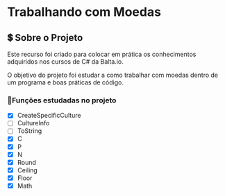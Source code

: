 # Trabalhando com Moedas

## 💲 Sobre o Projeto

Este recurso foi criado para colocar em prática os conhecimentos adquiridos nos cursos de C# da Balta.io.

O objetivo do projeto foi estudar a como trabalhar com moedas dentro de um programa e boas práticas de código.

### 📱Funções estudadas no projeto

- [x] CreateSpecificCulture
- [ ] CultureInfo
- [ ] ToString
- [x] C
- [x] P
- [x] N
- [x] Round
- [x] Ceiling
- [x] Floor
- [x] Math
